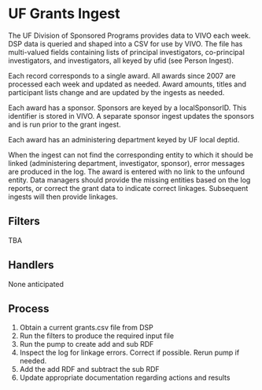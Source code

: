 # UF Grants Ingest

The UF Division of Sponsored Programs provides data to VIVO each week.  DSP data is queried and shaped into a CSV for
use by VIVO.  The file has multi-valued fields containing lists of principal investigators, co-principal investigators,
and investigators, all keyed by ufid (see Person Ingest).

Each record corresponds to a single award.  All awards since 2007 are processed each week and updated as needed.  Award
amounts, titles and participant lists change and are updated by the ingests as needed.

Each award has a sponsor.  Sponsors are keyed by a localSponsorID.  This identifier is stored in VIVO.  A separate
sponsor ingest updates the sponsors and is run prior to the grant ingest.

Each award has an administering department keyed by UF local deptid.  

When the ingest can not find the corresponding entity to which it should be linked (administering department,
investigator, sponsor), error messages are produced in the log.  The award is entered with no link to the unfound
entity.  Data managers should provide the missing entities based on the log reports, or correct the grant data to 
indicate correct linkages.  Subsequent ingests will then provide linkages.

## Filters

TBA

## Handlers

None anticipated

## Process

1. Obtain a current grants.csv file from DSP
1. Run the filters to produce the required input file
1. Run the pump to create add and sub RDF
1. Inspect the log for linkage errors.  Correct if possible.  Rerun pump if needed.
1. Add the add RDF and subtract the sub RDF
1. Update appropriate documentation regarding actions and results